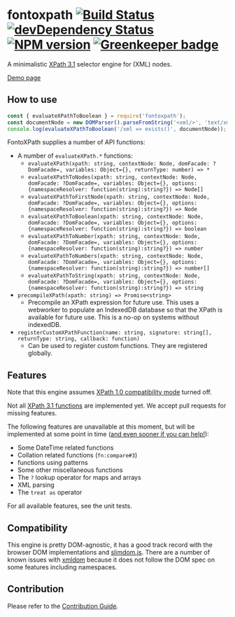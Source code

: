 # fontoxpath [![Build Status](https://travis-ci.org/FontoXML/fontoxpath.svg?branch=master)](https://travis-ci.org/FontoXML/fontoxpath) [![devDependency Status](https://david-dm.org/FontoXML/fontoxpath/dev-status.svg)](https://david-dm.org/FontoXML/fontoxpath#info=devDependencies) [![NPM version](https://badge.fury.io/js/fontoxpath.svg)](http://badge.fury.io/js/fontoxpath) [![Greenkeeper badge](https://badges.greenkeeper.io/FontoXML/fontoxpath.svg)](https://greenkeeper.io/)

A minimalistic [XPath 3.1](https://www.w3.org/TR/xpath-31/) selector engine for (XML) nodes.

[Demo page](http://xpath.labs.fontoxml.com)

## How to use

```JavaScript
const { evaluateXPathToBoolean } = require('fontoxpath');
const documentNode = new DOMParser().parseFromString('<xml/>', 'text/xml');
console.log(evaluateXPathToBoolean('/xml => exists()', documentNode)); // => true
```

FontoXPath supplies a number of API functions:

* A number of `evaluateXPath.*` functions:
  * `evaluateXPath(xpath: string, contextNode: Node, domFacade: ?DomFacade=, variables: Object={},
    returnType: number) => *`
  * `evaluateXPathToNodes(xpath: string, contextNode: Node, domFacade: ?DomFacade=, variables:
    Object={}, options: {namespaceResolver: function(string):string?}) => Node[]`
  * `evaluateXPathToFirstNode(xpath: string, contextNode: Node, domFacade: ?DomFacade=, variables:
    Object={}, options: {namespaceResolver: function(string):string?}) => Node`
  * `evaluateXPathToBoolean(xpath: string, contextNode: Node, domFacade: ?DomFacade=, variables:
    Object={}, options: {namespaceResolver: function(string):string?}) => boolean`
  * `evaluateXPathToNumber(xpath: string, contextNode: Node, domFacade: ?DomFacade=, variables:
    Object={}, options: {namespaceResolver: function(string):string?}) => number`
  * `evaluateXPathToNumbers(xpath: string, contextNode: Node, domFacade: ?DomFacade=, variables:
    Object={}, options: {namespaceResolver: function(string):string?}) => number[]`
  * `evaluateXPathToString(xpath: string, contextNode: Node, domFacade: ?DomFacade=, variables:
    Object={}, options: {namespaceResolver: function(string):string?}) => string`
* `precompileXPath(xpath: string) => Promise<string>`
  * Precompile an XPath expression for future use. This uses a webworker to populate an IndexedDB
    database so that the XPath is available for future use. This is a no-op on systems without
    indexedDB.
* `registerCustomXPathFunction(name: string, signature: string[], returnType: string, callback:
  function)`
  * Can be used to register custom functions. They are registered globally.

## Features

Note that this engine assumes [XPath 1.0 compatibility
mode](https://www.w3.org/TR/xpath-31/#id-backwards-compatibility) turned off.

Not all [XPath 3.1 functions](https://www.w3.org/TR/xpath-functions-31/) are implemented yet. We
accept pull requests for missing features.

The following features are unavailable at this moment, but will be implemented at some point in time ([and even
sooner if you can help!](./CONTRIBUTING.md)):

* Some DateTime related functions
* Collation related functions (`fn:compare#3`)
* functions using patterns
* Some other miscellaneous functions
* The `?` lookup operator for maps and arrays
* XML parsing
* The `treat as` operator

For all available features, see the unit tests.

## Compatibility

This engine is pretty DOM-agnostic, it has a good track record with the browser DOM implementations
and [slimdom.js](https://github.com/bwrrp/slimdom.js). There are a number of known issues with
[xmldom](https://github.com/jindw/xmldom) because it does not follow the DOM spec on some features
including namespaces.

## Contribution

Please refer to the [Contribution Guide](./CONTRIBUTING.md).
